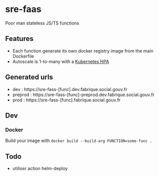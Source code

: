 # sre-faas

Poor man stateless JS/TS functions

## Features

- Each function generate its own docker registry image from the main Dockerfile
- Autoscale is 1-to-many with a [Kubernetes HPA](https://kubernetes.io/docs/tasks/run-application/horizontal-pod-autoscale/)

## Generated urls

- dev : https://sre-fass-[func].dev.fabrique.social.gouv.fr
- preprod : https://sre-fass-[func]-preprod.dev.fabrique.social.gouv.fr
- prod : https://sre-fass-[func].fabrique.social.gouv.fr

## Dev

### Docker

Build your image with `docker build --build-arg FUNCTION=some-func .`

## Todo

- utiliser action helm-deploy
